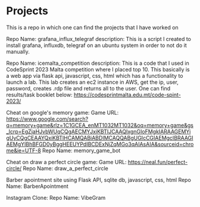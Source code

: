 # Projects
This is a repo in which one can find the projects that I have worked on


Repo Name: grafana_influx_telegraf
description: This is a script I created to install grafana, influxdb, telegraf on an ubuntu system in order to not do it manually.

Repo Name: icemalta_competition
description: This is a code that I used in CodeSprint 2023 Malta competition where I placed top 10. This basically is a web app  via flask api, javascript, css, html which has a functionality to launch a lab.
This lab creates an ec2 instance in AWS, get the ip, user, password, creates .rdp file and returns all to the user.
One can find results/task booklet below:
https://codesprintmalta.edu.mt/code-spint-2023/

Cheat on google's memory game: 
Game URL: https://www.google.com/search?q=memory+game&rlz=1C1GCEA_enMT1032MT1032&oq=memory+game&gs_lcrp=EgZjaHJvbWUqCQgAECMYJxiKBTIJCAAQIxgnGIoFMgkIARAAGEMYigUyCQgCEAAYQxiKBTIHCAMQABiABDIMCAQQABgUGIcCGIAEMgcIBRAAGIAEMgYIBhBFGD0yBggHEEUYPdIBCDExNjZqMGo3qAIAsAIA&sourceid=chrome&ie=UTF-8
Repo Name: memory_game_bot


Cheat on draw a perfect circle game:
Game URL: https://neal.fun/perfect-circle/
Repo Name: draw_a_perfect_circle


Barber apointment site using Flask API, sqlite db, javascript, css, html
Repo Name: BarberApointment

Instagram Clone:
Repo Name: VibeGram



